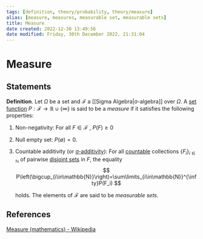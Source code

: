 ```yaml
---
tags: [definition, theory/probability, theory/measure]
alias: [measure, measures, measurable set, measurable sets]
title: Measure
date created: 2022-12-30 13:49:56
date modified: Friday, 30th December 2022, 21:31:04
---
```


# Measure

## Statements

**Definition**. Let $\Omega$ be a set and $\mathcal{F}$ a [[Sigma Algebra|σ-algebra]] over $\Omega$. A [set function](https://en.wikipedia.org/wiki/Set_function "Set function") $P:\mathcal{F}\to\mathbb{R}\cup\{\infty\}$ is said to be a _measure_ if it satisfies the following properties:

1. Non-negativity: For all $F \in \mathcal{F}$ , $P(F)\geq0$
2. Null empty set: $P(\emptyset) = 0$.
3. Countable additivity (or [σ-additivity](https://en.wikipedia.org/wiki/Sigma_additivity "Sigma additivity")): For all [countable](https://en.wikipedia.org/wiki/Countable "Countable") collections ${\displaystyle \{F_{i}\}_{i\in\mathbb{N}}}$ of pairwise [disjoint sets](https://en.wikipedia.org/wiki/Disjoint_sets "Disjoint sets") in $F$, the equality
$$
P\left(\bigcup_{i\in\mathbb{N}}\right)=\sum\limits_{i\in\mathbb{N}}^{\infty}P(F_i)
$$

   holds. The elements of $\mathcal{F}$ are said to be _measurable sets_.

## References

[Measure (mathematics) - Wikipedia](https://en.wikipedia.org/wiki/Measure_(mathematics))